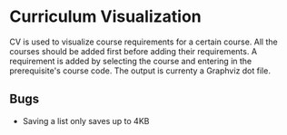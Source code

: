 # Curriculum Visualization
CV is used to visualize course requirements for a certain course. All the courses should be added first before adding their requirements. 
A requirement is added by selecting the course and entering in the prerequisite's course code. The output is currenty a Graphviz dot file.

## Bugs
* Saving a list only saves up to 4KB
